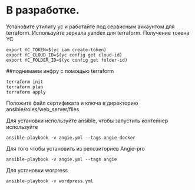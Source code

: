# В разработке.
Установите утилиту yc и работайте под сервисным аккаунтом для terraform. Используйте зеркала yandex для terraform.
Получение токена YC
```
export YC_TOKEN=$(yc iam create-token) 
export YC_CLOUD_ID=$(yc config get cloud-id)  
export YC_FOLDER_ID=$(yc config get folder-id)
```
##поднимаем инфру с помощью terraform
```
terraform init
terraform plan
terraform apply
```
Положите файл сертификата и ключа в директорию ansible/roles/web_server/files

Для установки используйте ansible, чтобы запустить контейнер используйте
```
ansible-playbook -v angie.yml --tags angie-docker
```
Для того чтобы установить из репозиториев Angie-pro
```
ansible-playbook -v angie.yml --tags angie
```
Для установки worpress
```
ansible-playbook -v wordpress.yml
```